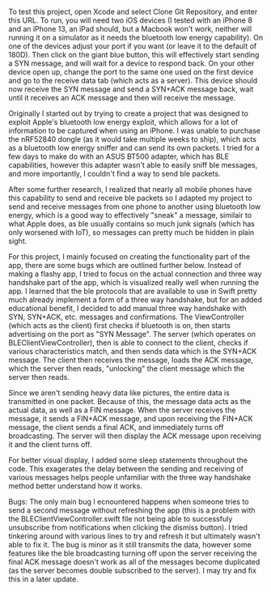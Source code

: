 To test this project, open Xcode and select Clone Git Repository, and enter this URL. To run, you will need two iOS devices (I tested with an iPhone 8 and an iPhone 13, an iPad should, but a Macbook won't work, neither will running it on a simulator as it needs the bluetooth low energy capability). On one of the devices adjust your port if you want (or leave it to the default of 180D). Then click on the giant blue button, this will effectively start sending a SYN message, and will wait for a device to respond back. On your other device open up, change the port to the same one used on the first device and go to the receive data tab (which acts as a server). This device should now receive the SYN message and send a SYN+ACK message back, wait until it receives an ACK message and then will receive the message. 

Originally I started out by trying to create a project that was designed to exploit Apple's bluetooth low energy exploit, which allows for a lot of information to be captured when using an iPhone. I was unable to purchase the nRF52840 dongle (as it would take multiple weeks to ship), which acts as a bluetooth low energy sniffer and can send its own packets. I tried for a few days to make do with an ASUS BT500 adapter, which has BLE capabilities, however this adapter wasn't able to easily sniff ble messages, and more importantly, I couldn't find a way to send ble packets.

After some further research, I realized that nearly all mobile phones have this capability to send and receive ble packets so I adapted my project to send and receive messages from one phone to another using bluetooth low energy, which is a good way to effectively "sneak" a message, similair to what Apple does, as ble usually contains so much junk signals (which has only worsened with IoT), so messages can pretty much be hidden in plain sight. 

For this project, I mainly focused on creating the functionality part of the app, there are some bugs which are outlined further below. Instead of making a flashy app, I tried to focus on the actual connection and three way handshake part of the app, which is visualized really well when running the app. I learned that the ble protocols that are available to use in Swift pretty much already implement a form of a three way handshake, but for an added educational benefit, I decided to add manual three way handshake with SYN, SYN+ACK, etc. messages and confirmations. The ViewController (which acts as the client) first checks if bluetooth is on, then starts advertising on the port as "SYN Message". The server (which operates on BLEClientViewController), then is able to connect to the client, checks if various characteristics match, and then sends data which is the SYN+ACK message. The client then receives the message, loads the ACK message, which the server then reads, "unlocking" the client message which the server then reads. 

Since we aren't sending heavy data like pictures, the entire data is transmitted in one packet. Because of this, the message data acts as the actual data, as well as a FIN message. When the server receives the message, it sends a FIN+ACK message, and upon receiving the FIN+ACK message, the client sends a final ACK, and immediately turns off broadcasting. The server will then display the ACK message upon receiving it and the client turns off.

For better visual display, I added some sleep statements throughout the code. This exagerates the delay between the sending and receiving of various messages helps people unfamiliar with the three way handshake method better understand how it works.

Bugs:
The only main bug I ecnountered happens when someone tries to send a second message without refreshing the app (this is a problem with the BLEClientViewController.swift file not being able to successfuly unsubscribe from notifications when clicking the dismiss button). I tried tinkering around with various lines to try and refresh it but ultimately wasn't able to fix it. The bug is minor as it still transmits the data, however some features like the ble broadcasting turning off upon the server receiving the final ACK message doesn't work as all of the messages become duplicated (as the server becomes double subscribed to the server). I may try and fix this in a later update.
